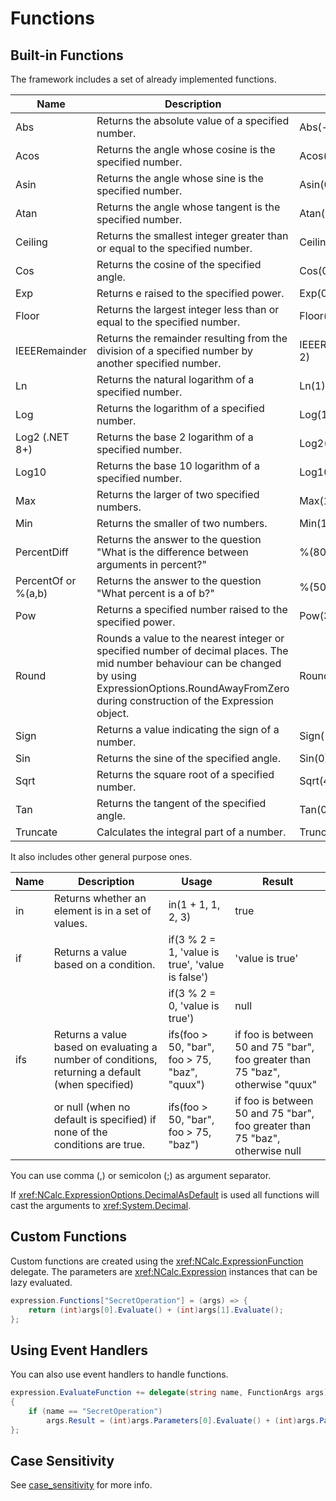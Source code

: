 # Functions

## Built-in Functions

The framework includes a set of already implemented functions.

| Name                 | Description                                                                                                                                                                                                         | Usage                   | Result |
|--------------------|--------------------------------------------------------------------------------------------------------------------------------------------------------------------------------------------------|----------------------|--------|
| Abs                  | Returns the absolute value of a specified number.                                                                                                                                                                   | Abs(-1)                 | 1d     |
| Acos                 | Returns the angle whose cosine is the specified number.                                                                                                                                                             | Acos(1)                 | 0d     |
| Asin                 | Returns the angle whose sine is the specified number.                                                                                                                                                               | Asin(0)                 | 0d     |
| Atan                 | Returns the angle whose tangent is the specified number.                                                                                                                                                            | Atan(0)                 | 0d     |
| Ceiling              | Returns the smallest integer greater than or equal to the specified number.                                                                                                                                         | Ceiling(1.5)            | 2d     |
| Cos                  | Returns the cosine of the specified angle.                                                                                                                                                                          | Cos(0)                  | 1d     |
| Exp                  | Returns e raised to the specified power.                                                                                                                                                                            | Exp(0)                  | 1d     |
| Floor                | Returns the largest integer less than or equal to the specified number.                                                                                                                                             | Floor(1.5)              | 1d     |
| IEEERemainder        | Returns the remainder resulting from the division of a specified number by another specified number.                                                                                                                | IEEERemainder(3, 2)     | -1d    |
| Ln                   | Returns the natural logarithm of a specified number.                                                                                                                                                                | Ln(1)                   | 0d     |
| Log                  | Returns the logarithm of a specified number.                                                                                                                                                                        | Log(1, 10)              | 0d     |
| Log2 (.NET 8+)       | Returns the base 2 logarithm of a specified number.                                                                                                                                                                 | Log2(1)                 | 0d     |
| Log10                | Returns the base 10 logarithm of a specified number.                                                                                                                                                                | Log10(1)                | 0d     |
| Max                  | Returns the larger of two specified numbers.                                                                                                                                                                        | Max(1, 2)               | 2      |
| Min                  | Returns the smaller of two numbers.                                                                                                                                                                                 | Min(1, 2)               | 1      |
| PercentDiff          | Returns the answer to the question "What is the difference between arguments in percent?"                                                                                                                           | %(80,60)                | -20%   |   
| PercentOf or %(a,b)  | Returns the answer to the question "What percent is a of b?"                                                                                                                                                        | %(50,75)                | 50%    |   
| Pow                  | Returns a specified number raised to the specified power.                                                                                                                                                           | Pow(3, 2)               | 9d     |
| Round                | Rounds a value to the nearest integer or specified number of decimal places. The mid number behaviour can be changed by using ExpressionOptions.RoundAwayFromZero during construction of the Expression object.     | Round(3.222, 2)         | 3.22d  |
| Sign                 | Returns a value indicating the sign of a number.                                                                                                                                                                    | Sign(-10)               | -1     |
| Sin                  | Returns the sine of the specified angle.                                                                                                                                                                            | Sin(0)                  | 0d     |
| Sqrt                 | Returns the square root of a specified number.                                                                                                                                                                      | Sqrt(4)                 | 2d     |
| Tan                  | Returns the tangent of the specified angle.                                                                                                                                                                         | Tan(0)                  | 0d     |
| Truncate             | Calculates the integral part of a number.                                                                                                                                                                           | Truncate(1.7)           | 1      |

It also includes other general purpose ones.

| Name      | Description                                                                                          | Usage                                                | Result                                                                         |
|-----------|------------------------------------------------------------------------------------------------------|------------------------------------------------------|-------------------------------------------------------------------------|
| in        | Returns whether an element is in a set of values.                                                    | in(1 + 1, 1, 2, 3)                                   | true                                                                           |
| if        | Returns a value based on a condition.                                                                | if(3 % 2 = 1, 'value is true', 'value is false')     | 'value is true'                                                                |
|           |                                                                                                      | if(3 % 2 = 0, 'value is true')                       | null                                                                           |
| ifs       | Returns a value based on evaluating a number of conditions, returning a default (when specified)     | ifs(foo > 50, "bar", foo > 75, "baz", "quux")        | if foo is between 50 and 75 "bar", foo greater than 75 "baz", otherwise "quux" |  
|           | or null (when no default is specified) if none of the conditions are true.                           | ifs(foo > 50, "bar", foo > 75, "baz")                | if foo is between 50 and 75 "bar", foo greater than 75 "baz", otherwise null   |  

You can use comma (,) or semicolon (;) as argument separator.

If <xref:NCalc.ExpressionOptions.DecimalAsDefault> is used all functions will cast the arguments to <xref:System.Decimal>.

## Custom Functions
Custom functions are created using the <xref:NCalc.ExpressionFunction> delegate. The parameters are <xref:NCalc.Expression> instances that can be lazy evaluated.
```csharp
expression.Functions["SecretOperation"] = (args) => {
    return (int)args[0].Evaluate() + (int)args[1].Evaluate();
};

```

## Using Event Handlers
You can also use event handlers to handle functions.
```csharp
expression.EvaluateFunction += delegate(string name, FunctionArgs args)
{
    if (name == "SecretOperation")
        args.Result = (int)args.Parameters[0].Evaluate() + (int)args.Parameters[1].Evaluate();
};
```

## Case Sensitivity
See [case_sensitivity](case_sensitivity.md) for more info.

